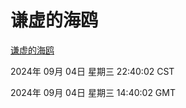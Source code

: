 # 谦虚的海鸥
[谦虚的海鸥](http://219.139.196.164:56308/qxdho/course/base/hotlink/index.php)

2024年 09月 04日 星期三 22:40:02 CST

2024年 09月 04日 星期三 14:40:02 GMT
